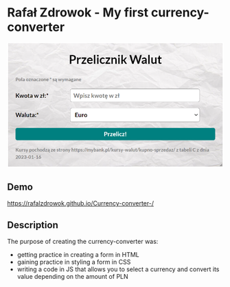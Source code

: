 # Rafał Zdrowok - My first currency-converter
 ![My currency-converter](https://github.com/RAFALZDROWOK/Currency-converter-/blob/main/images/Currency%20converter.png?raw=true)
## Demo
https://rafalzdrowok.github.io/Currency-converter-/
## Description
The purpose of creating the currency-converter was:
- getting practice in creating a form in HTML
- gaining practice in styling a form in CSS
- writing a code in JS that allows you to select a currency and convert its value depending on the amount of PLN
